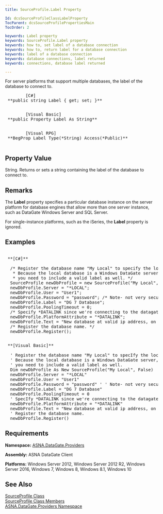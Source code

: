 ```yaml
---
title: SourceProfile.Label Property

Id: dcsSourceProfileClassLabelProperty
TocParent: dcsSourceProfilePropertiesMain
TocOrder: 2

keywords: Label property
keywords: SourceProfile.Label property
keywords: how to, set label of a database connection
keywords: how to, return label for a database connection
keywords: label of a database connection
keywords: database connections, label returned
keywords: connections, database label returned

---
```


For server platforms that support multiple databases, the label of the database to connect to. 
<pre class="prettyprint">
        <span class="lang">[C#]</span>
 **public string Label { get; set; }** 
      </pre>
<pre class="prettyprint">
        <span class="lang">[Visual Basic] </span>
 **public Property Label As String** 
      </pre>
<pre class="prettyprint">
        <span class="lang">[Visual RPG]</span>
 **BegProp Label Type(*String) Access(*Public)** 
      </pre>

## Property Value

String. Returns or sets a string containing the label of the database to connect to.
## Remarks

The **Label** property specifies a particular database instance on the server platform for database engines that allow more than one server instance, such as DataGate Windows Server and SQL Server.

For single-instance platforms, such as the iSeries, the **Label** property is ignored.
## Examples

<pre class="prettyprint">
        <span class="lang">
 **[C#]** 
        </span>
  /* Register the database name "My Local" to specify the local database.
   * Because the local database is a Windows DataGate server, 
   * you need to include a valid label as well. */
  SourceProfile newDbProfile = new SourceProfile("My Local", false);
  newDbProfile.Server = "*LOCAL";
  newDbProfile.User = "User1";
  newDbProfile.Password = "password"; /* Note- not very secure. */
  newDbProfile.Label = "DG 7 Database";
  newDbProfile.PoolingTimeout = 0;
  /* Specify *DATALINK since we're connecting to the datagate engine. */
  newDbProfile.PlatformAttribute = "*DATALINK";
  newDbProfile.Text = "New database at valid ip address, on port 5047.";
  /* Register the database name. */
  newDbProfile.Register();</pre>
<pre class="prettyprint">
        <span class="lang">
 **[Visual Basic]** 
        </span>
  ' Register the database name "My Local" to specIfy the local database.
  ' Because the local database is a Windows DataGate server, 
  ' you need to include a valid label as well. 
  Dim newDbProfile As New SourceProfile("My Local", False)
  newDbProfile.Server = "*LOCAL"
  newDbProfile.User = "User1"
  newDbProfile.Password = "password" ' ' Note- not very secure. 
  newDbProfile.Label = "DG 7 Database"
  newDbProfile.PoolingTimeout = 0
  ' SpecIfy *DATALINK since we're connecting to the datagate engine. 
  newDbProfile.PlatformAttribute = "*DATALINK"
  newDbProfile.Text = "New database at valid ip address, on port 5047."
  ' Register the database name. 
  newDbProfile.Register()
</pre>

## Requirements

**Namespace:** [ASNA.DataGate.Providers](datagate-providers-namespace.html)

<span> **Assembly:** ASNA DataGate Client</span> 

<span> **Platforms:** Windows Server 2012, Windows Server 2012 R2, Windows Server 2016, Windows 7, Windows 8, Windows 8.1, Windows 10</span> 
## See Also


[SourceProfile Class](source-profile-class.html)
      <br />
[SourceProfile Class Members](source-profile-members.html)
      <br />
[ASNA.DataGate.Providers Namespace](datagate-providers-namespace.html)

